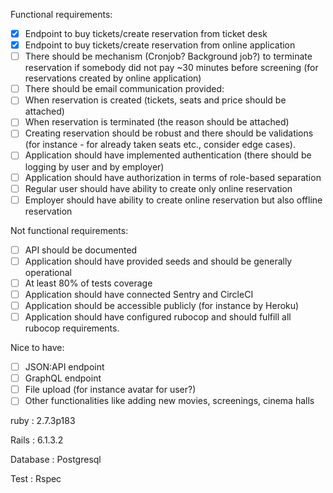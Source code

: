 Functional requirements:
- [x] Endpoint to buy tickets/create reservation from ticket desk
- [x] Endpoint to buy tickets/create reservation from online application
- [ ] There should be mechanism (Cronjob? Background job?) to terminate reservation if somebody did not pay ~30 minutes before screening (for reservations created by online application)
- [ ] There should be email communication provided:
- [ ] When reservation is created (tickets, seats and price should be attached)
- [ ] When reservation is terminated (the reason should be attached)
- [ ] Creating reservation should be robust and there should be validations (for instance - for already taken seats etc., consider edge cases). 
- [ ] Application should have implemented authentication (there should be logging by user and by employer)
- [ ] Application should have authorization in terms of role-based separation
- [ ] Regular user should have ability to create only online reservation
- [ ] Employer should have ability to create online reservation but also offline reservation

Not functional requirements:
- [ ] API should be documented 
- [ ] Application should have provided seeds and should be generally operational
- [ ] At least 80% of tests coverage
- [ ] Application should have connected Sentry and CircleCI
- [ ] Application should be accessible publicly (for instance by Heroku)
- [ ] Application should have configured rubocop and should fulfill all rubocop requirements.

Nice to have:
- [ ] JSON:API endpoint
- [ ] GraphQL endpoint
- [ ] File upload (for instance avatar for user?)
- [ ] Other functionalities like adding new movies, screenings, cinema halls

ruby : 2.7.3p183

Rails : 6.1.3.2

Database : Postgresql

Test : Rspec
